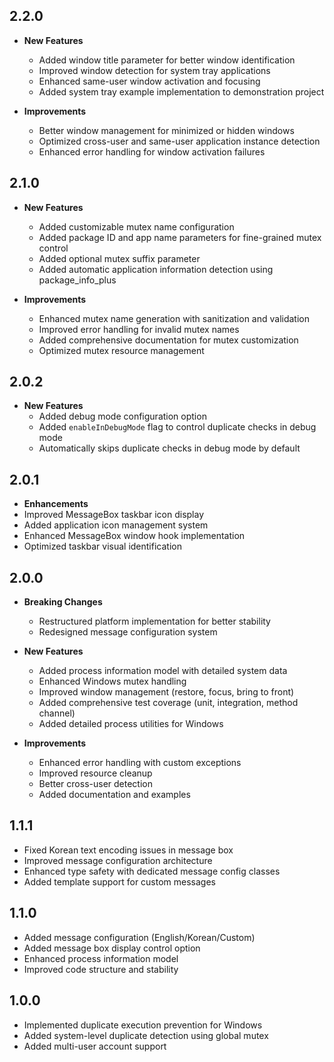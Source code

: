 ## 2.2.0

* **New Features**
  * Added window title parameter for better window identification
  * Improved window detection for system tray applications
  * Enhanced same-user window activation and focusing
  * Added system tray example implementation to demonstration project

* **Improvements**
  * Better window management for minimized or hidden windows
  * Optimized cross-user and same-user application instance detection
  * Enhanced error handling for window activation failures

## 2.1.0

* **New Features**
  * Added customizable mutex name configuration
  * Added package ID and app name parameters for fine-grained mutex control
  * Added optional mutex suffix parameter
  * Added automatic application information detection using package_info_plus

* **Improvements**
  * Enhanced mutex name generation with sanitization and validation
  * Improved error handling for invalid mutex names
  * Added comprehensive documentation for mutex customization
  * Optimized mutex resource management

## 2.0.2

* **New Features**
  * Added debug mode configuration option
  * Added `enableInDebugMode` flag to control duplicate checks in debug mode
  * Automatically skips duplicate checks in debug mode by default

## 2.0.1

* **Enhancements**
 * Improved MessageBox taskbar icon display
 * Added application icon management system
 * Enhanced MessageBox window hook implementation
 * Optimized taskbar visual identification

## 2.0.0

* **Breaking Changes**
  * Restructured platform implementation for better stability
  * Redesigned message configuration system

* **New Features**
  * Added process information model with detailed system data
  * Enhanced Windows mutex handling
  * Improved window management (restore, focus, bring to front)
  * Added comprehensive test coverage (unit, integration, method channel)
  * Added detailed process utilities for Windows

* **Improvements**
  * Enhanced error handling with custom exceptions
  * Improved resource cleanup
  * Better cross-user detection
  * Added documentation and examples

## 1.1.1

* Fixed Korean text encoding issues in message box
* Improved message configuration architecture
* Enhanced type safety with dedicated message config classes
* Added template support for custom messages

## 1.1.0

* Added message configuration (English/Korean/Custom)
* Added message box display control option
* Enhanced process information model
* Improved code structure and stability

## 1.0.0

* Implemented duplicate execution prevention for Windows
* Added system-level duplicate detection using global mutex
* Added multi-user account support